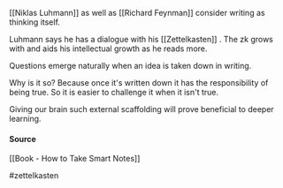 [[Niklas Luhmann]] as well as [[Richard Feynman]] consider writing as thinking itself.

Luhmann says he has a dialogue with his [[Zettelkasten]] . The zk grows with and aids his intellectual growth as he reads more.

Questions emerge naturally when an idea is taken down in writing.

Why is it so? Because once it's written down it has the responsibility of being true. So it is easier to challenge it when it isn't true.

Giving our brain such external scaffolding will prove beneficial to deeper learning.

#### Source
[[Book - How to Take Smart Notes]]

#zettelkasten
